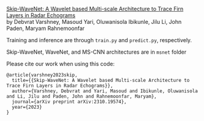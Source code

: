 [Skip-WaveNet: A Wavelet based Multi-scale Architecture to Trace Firn Layers in Radar Echograms](https://arxiv.org/abs/2310.19574)<br/>
by Debvrat Varshney, Masoud Yari, Oluwanisola Ibikunle, Jilu Li, John Paden, Maryam Rahnemoonfar

Training and inference are through ```train.py``` and ```predict.py```, respectively.

Skip-WaveNet, WaveNet, and MS-CNN architectures are in ```msnet``` folder

Please cite our work when using this code:
```
@article{varshney2023skip,
  title={{Skip-WaveNet: A Wavelet based Multi-scale Architecture to Trace Firn Layers in Radar Echograms}},
  author={Varshney, Debvrat and Yari, Masoud and Ibikunle, Oluwanisola and Li, Jilu and Paden, John and Rahnemoonfar, Maryam},
  journal={arXiv preprint arXiv:2310.19574},
  year={2023}
}
```

